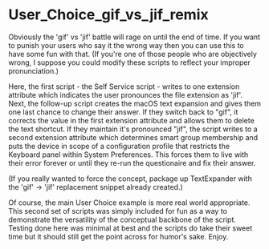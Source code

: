 # User_Choice_gif_vs_jif_remix

Obviously the 'gif' vs 'jif' battle will rage on until the end of time. If you want to punish your users who say it the wrong way then you can use this to have some fun with that. (If you're one of those people who are objectively wrong, I suppose you could modify these scripts to reflect your improper pronunciation.)

Here, the first script - the Self Service script - writes to one extension attribute which indicates the user pronounces the file extension as 'jif'. Next, the follow-up script creates the macOS text expansion and gives them one last chance to change their answer. If they switch back to "gif", it corrects the value in the first extension attribute and allows them to delete the text shortcut. If they maintain it's pronounced "jif", the script writes to a second extension attribute which determines smart group membership and puts the device in scope of a configuration profile that restricts the Keyboard panel within System Preferences. This forces them to live with their error forever or until they re-run the questionaire and fix their answer.

(If you really wanted to force the concept, package up TextExpander with the 'gif' -> 'jif' replacement snippet already created.)

Of course, the main User Choice example is more real world appropriate. This second set of scripts was simply included for fun as a way to demonstrate the versatility of the conceptual backbone of the script. Testing done here was minimal at best and the scripts do take their sweet time but it should still get the point across for humor's sake. Enjoy.
